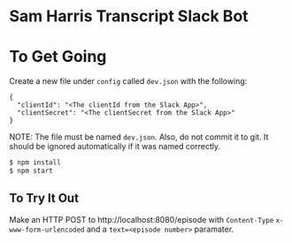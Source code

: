 # Sam Harris Transcript Slack Bot

# To Get Going

Create a new file under `config` called `dev.json` with the following:

```
{
  "clientId": "<The clientId from the Slack App>",
  "clientSecret": "<The clientSecret from the Slack App>"
}
```

NOTE: The file must be named `dev.json`. Also, do not commit it to git. It should be ignored automatically if it was named correctly.

````sh
$ npm install
$ npm start
````

## To Try It Out

Make an HTTP POST to http://localhost:8080/episode with `Content-Type` `x-www-form-urlencoded` and a `text=<episode number>` paramater.
